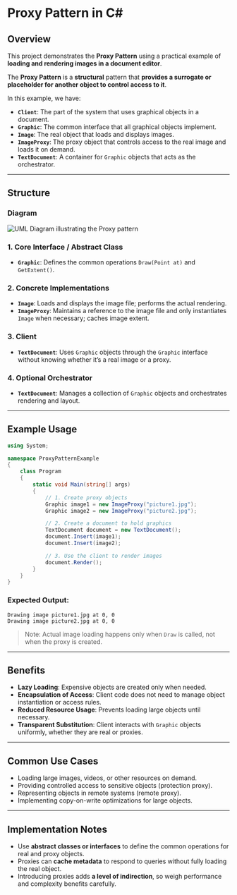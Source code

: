 # **Proxy Pattern** in **C#**

## Overview

This project demonstrates the **Proxy Pattern** using a practical example of **loading and rendering images in a document editor**.

The **Proxy Pattern** is a **structural** pattern that **provides a surrogate or placeholder for another object to control access to it**.

In this example, we have:

* **`Client`**: The part of the system that uses graphical objects in a document.
* **`Graphic`**: The common interface that all graphical objects implement.
* **`Image`**: The real object that loads and displays images.
* **`ImageProxy`**: The proxy object that controls access to the real image and loads it on demand.
* **`TextDocument`**: A container for `Graphic` objects that acts as the orchestrator.

---

## Structure

### Diagram

![UML Diagram illustrating the Proxy pattern](diagram_placeholder.png)

### 1. Core Interface / Abstract Class

* **`Graphic`**: Defines the common operations `Draw(Point at)` and `GetExtent()`.

### 2. Concrete Implementations

* **`Image`**: Loads and displays the image file; performs the actual rendering.
* **`ImageProxy`**: Maintains a reference to the image file and only instantiates `Image` when necessary; caches image extent.

### 3. Client

* **`TextDocument`**: Uses `Graphic` objects through the `Graphic` interface without knowing whether it’s a real image or a proxy.

### 4. Optional Orchestrator

* **`TextDocument`**: Manages a collection of `Graphic` objects and orchestrates rendering and layout.

---

## Example Usage

```csharp
using System;

namespace ProxyPatternExample
{
    class Program
    {
        static void Main(string[] args)
        {
            // 1. Create proxy objects
            Graphic image1 = new ImageProxy("picture1.jpg");
            Graphic image2 = new ImageProxy("picture2.jpg");

            // 2. Create a document to hold graphics
            TextDocument document = new TextDocument();
            document.Insert(image1);
            document.Insert(image2);

            // 3. Use the client to render images
            document.Render();
        }
    }
}
```

### Expected Output:

```
Drawing image picture1.jpg at 0, 0
Drawing image picture2.jpg at 0, 0
```

> Note: Actual image loading happens only when `Draw` is called, not when the proxy is created.

---

## Benefits

* **Lazy Loading**: Expensive objects are created only when needed.
* **Encapsulation of Access**: Client code does not need to manage object instantiation or access rules.
* **Reduced Resource Usage**: Prevents loading large objects until necessary.
* **Transparent Substitution**: Client interacts with `Graphic` objects uniformly, whether they are real or proxies.

---

## Common Use Cases

* Loading large images, videos, or other resources on demand.
* Providing controlled access to sensitive objects (protection proxy).
* Representing objects in remote systems (remote proxy).
* Implementing copy-on-write optimizations for large objects.

---

## Implementation Notes

* Use **abstract classes or interfaces** to define the common operations for real and proxy objects.
* Proxies can **cache metadata** to respond to queries without fully loading the real object.
* Introducing proxies adds **a level of indirection**, so weigh performance and complexity benefits carefully.

